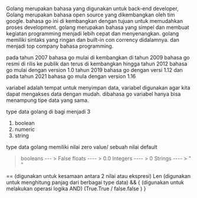 Golang merupakan bahasa yang digunakan untuk back-end developer, Golang merupakan bahasa open source yang dikembangkan oleh tim google. bahasa go ini di kembangkan dengan tujuan untuk memudahkan proses development.
golang merupakan bahasa yang simpel dan membuat kegiatan programming menjadi lebih cepat dan menyenangkan.
golang memiliki sintaks yang ringan dan built-in con corrency didalamnya.
dan menjadi top company bahasa programming.

pada tahun 2007 bahasa go mulai di kembangkan 
di tahun 2009 bahasa go resmi di rilis ke publik
dan terus di kembangkan hingga tahun 2012 bahasa go mulai dengan version 1.0 
tahun 2019 bahasa go dengan versi 1.12
dan pada tahun 2021 bahasa go mula dengan version 1.16

variabel adalah tempat untuk menyimpan data, variabel digunakan agar kita dapat mengakses data dengan mudah.
dibahasa go variabel hanya bisa menampung tipe data yang sama.

type data golang di bagi menjadi 3
1. boolean
2. numeric 
3. string

type data golang memiliki nilai zero value/ sebuah nilai default 
> booleans --- > False
> floats ---- > 0.0 
> Integers ---- > 0
> Strings ---- > " "

== (digunakan untuk kesamaan antara 2 nilai atau ekspresi)
Len (digunakan untuk menghitung panjag dari berbagai type data)
&& { (digunakan untuk melakukan operasi logika AND) (True.True / false.false ) }
